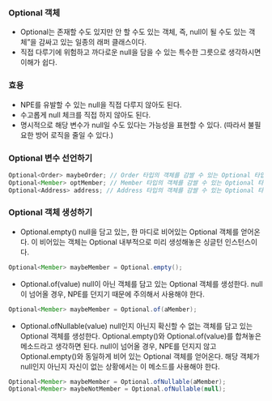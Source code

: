 ### Optional 객체
- Optional는 존재할 수도 있지만 안 할 수도 있는 객체, 즉, null이 될 수도 있는 객체”을 감싸고 있는 일종의 래퍼 클래스이다.
- 직접 다루기에 위험하고 까다로운 null을 담을 수 있는 특수한 그릇으로 생각하시면 이해가 쉽다.

### 효용
- NPE를 유발할 수 있는 null을 직접 다루지 않아도 된다.
- 수고롭게 null 체크를 직접 하지 않아도 된다.
- 명시적으로 해당 변수가 null일 수도 있다는 가능성을 표현할 수 있다. (따라서 불필요한 방어 로직을 줄일 수 있다.)

### Optional 변수 선언하기

``` java
Optional<Order> maybeOrder; // Order 타입의 객체를 감쌀 수 있는 Optional 타입의 변수
Optional<Member> optMember; // Member 타입의 객체를 감쌀 수 있는 Optional 타입의 변수
Optional<Address> address; // Address 타입의 객체를 감쌀 수 있는 Optional 타입의 변수
```

### Optional 객체 생성하기
- Optional.empty()
null을 담고 있는, 한 마디로 비어있는 Optional 객체를 얻어온다.
이 비어있는 객체는 Optional 내부적으로 미리 생성해놓은 싱글턴 인스턴스이다.
``` java
Optional<Member> maybeMember = Optional.empty();
```
- Optional.of(value)
null이 아닌 객체를 담고 있는 Optional 객체를 생성한다.
null이 넘어올 경우, NPE를 던지기 때문에 주의해서 사용해야 한다.
``` java
Optional<Member> maybeMember = Optional.of(aMember);
```
- Optional.ofNullable(value)
null인지 아닌지 확신할 수 없는 객체를 담고 있는 Optional 객체를 생성한다.
Optional.empty()와 Optional.of(value)를 합쳐놓은 메소드라고 생각하면 된다.
null이 넘어올 경우, NPE를 던지지 않고 Optional.empty()와 동일하게 비어 있는 Optional 객체를 얻어온다.
해당 객체가 null인지 아닌지 자신이 없는 상황에서는 이 메소드를 사용해야 한다.
``` java
Optional<Member> maybeMember = Optional.ofNullable(aMember);
Optional<Member> maybeNotMember = Optional.ofNullable(null);
```
